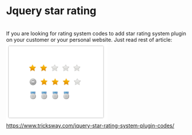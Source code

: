 # Jquery star rating
<br>
If you are looking for rating system codes to add star rating system plugin on your customer or your personal website. Just read rest of article:
<br>
<img src="rating.png">
<br>
<a href="https://www.tricksway.com/jquery-star-rating-system-plugin-codes/"> https://www.tricksway.com/jquery-star-rating-system-plugin-codes/ </a>